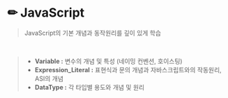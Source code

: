 # ✏ JavaScript
> JavaScript의 기본 개념과 동작원리를 깊이 있게 학습

<br>

> + __Variable :__  변수의 개념 및 특성 (네이밍 컨벤션, 호이스팅)
> + __Expression_Literal :__ 표현식과 문의 개념과 자바스크립트와의 작동원리, ASI의 개념
> + __DataType :__ 각 타입별 용도와 개념 및 원리